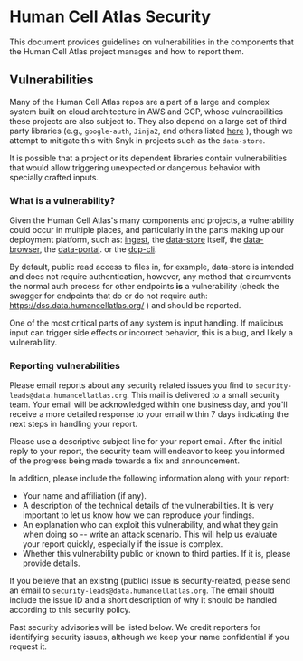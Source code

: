 # Human Cell Atlas Security

This document provides guidelines on vulnerabilities in the components
that the Human Cell Atlas project manages and how to report them.

## Vulnerabilities

Many of the Human Cell Atlas repos are a part of a large and complex system
built on cloud architecture in AWS and GCP, whose vulnerabilities these projects
are also subject to.  They also depend on a large set of third party libraries
(e.g., `google-auth`, `Jinja2`, and others listed 
[here](https://github.com/HumanCellAtlas/data-store/blob/master/requirements.txt) ),
though we attempt to mitigate this with Snyk in projects such as the `data-store`.

It is possible that a project or its dependent libraries contain
vulnerabilities that would allow triggering unexpected or dangerous behavior
with specially crafted inputs.

### What is a vulnerability?

Given the Human Cell Atlas's many components and projects, a vulnerability
could occur in multiple places, and particularly in the parts making up
our deployment platform, such as:
[ingest](https://github.com/HumanCellAtlas/upload-service), 
the [data-store](https://github.com/humancellatlas/data-store) itself, 
the [data-browser](https://github.com/HumanCellAtlas/data-browser), 
the [data-portal](https://github.com/HumanCellAtlas/data-portal).
or the [dcp-cli](https://github.com/humancellatlas/dcp-cli).

By default, public read access to files in, for example, data-store is intended and does
not require authentication, however, any method that circumvents the normal 
auth process for other endpoints **is** a vulnerability (check the swagger 
for endpoints that do or do not require auth: https://dss.data.humancellatlas.org/ )
and should be reported.

One of the most critical parts of any system is input handling. If malicious
input can trigger side effects or incorrect behavior, this is a bug, and likely
a vulnerability.

### Reporting vulnerabilities

Please email reports about any security related issues you find to
`security-leads@data.humancellatlas.org`.  This mail is delivered to a small 
security team.  Your email will be acknowledged within one business day, 
and you'll receive a more detailed response to your email within 7 days 
indicating the next steps in handling your report.

Please use a descriptive subject line for your report email.  After the initial
reply to your report, the security team will endeavor to keep you informed of
the progress being made towards a fix and announcement.

In addition, please include the following information along with your report:

* Your name and affiliation (if any).
* A description of the technical details of the vulnerabilities. It is very
  important to let us know how we can reproduce your findings.
* An explanation who can exploit this vulnerability, and what they gain when
  doing so -- write an attack scenario.  This will help us evaluate your report
  quickly, especially if the issue is complex.
* Whether this vulnerability public or known to third parties. If it is, please
  provide details.

If you believe that an existing (public) issue is security-related, please send
an email to `security-leads@data.humancellatlas.org`.  The email should include 
the issue ID and a short description of why it should be handled according to 
this security policy.

Past security advisories will be listed below.  We credit reporters for identifying
security issues, although we keep your name confidential if you request it.
